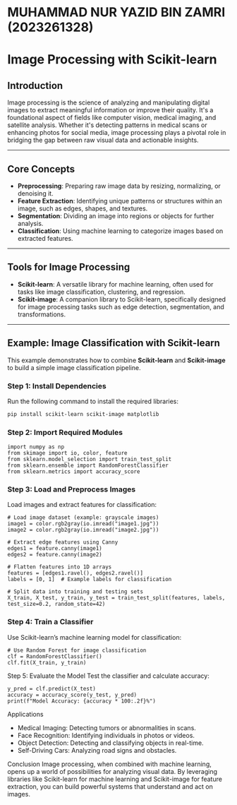 # MUHAMMAD NUR YAZID BIN ZAMRI (2023261328)
# Image Processing with Scikit-learn

## Introduction
Image processing is the science of analyzing and manipulating digital images to extract meaningful information or improve their quality. It's a foundational aspect of fields like computer vision, medical imaging, and satellite analysis. Whether it's detecting patterns in medical scans or enhancing photos for social media, image processing plays a pivotal role in bridging the gap between raw visual data and actionable insights.

---

## Core Concepts
- **Preprocessing**: Preparing raw image data by resizing, normalizing, or denoising it.
- **Feature Extraction**: Identifying unique patterns or structures within an image, such as edges, shapes, and textures.
- **Segmentation**: Dividing an image into regions or objects for further analysis.
- **Classification**: Using machine learning to categorize images based on extracted features.

---

## Tools for Image Processing
- **Scikit-learn**: A versatile library for machine learning, often used for tasks like image classification, clustering, and regression.
- **Scikit-image**: A companion library to Scikit-learn, specifically designed for image processing tasks such as edge detection, segmentation, and transformations.

---

## Example: Image Classification with Scikit-learn
This example demonstrates how to combine **Scikit-learn** and **Scikit-image** to build a simple image classification pipeline.

### Step 1: Install Dependencies
Run the following command to install the required libraries:
```bash
pip install scikit-learn scikit-image matplotlib
```
### Step 2: Import Required Modules
```
import numpy as np
from skimage import io, color, feature
from sklearn.model_selection import train_test_split
from sklearn.ensemble import RandomForestClassifier
from sklearn.metrics import accuracy_score 
```
### Step 3: Load and Preprocess Images 
Load images and extract features for classification:
```
# Load image dataset (example: grayscale images)
image1 = color.rgb2gray(io.imread("image1.jpg"))
image2 = color.rgb2gray(io.imread("image2.jpg"))

# Extract edge features using Canny
edges1 = feature.canny(image1)
edges2 = feature.canny(image2)

# Flatten features into 1D arrays
features = [edges1.ravel(), edges2.ravel()]
labels = [0, 1]  # Example labels for classification

# Split data into training and testing sets
X_train, X_test, y_train, y_test = train_test_split(features, labels, test_size=0.2, random_state=42)
```
### Step 4: Train a Classifier
Use Scikit-learn’s machine learning model for classification:
```
# Use Random Forest for image classification
clf = RandomForestClassifier()
clf.fit(X_train, y_train)
```
Step 5: Evaluate the Model
Test the classifier and calculate accuracy:
```
y_pred = clf.predict(X_test)
accuracy = accuracy_score(y_test, y_pred)
print(f"Model Accuracy: {accuracy * 100:.2f}%")
```
Applications
- Medical Imaging: Detecting tumors or abnormalities in scans.
- Face Recognition: Identifying individuals in photos or videos.
- Object Detection: Detecting and classifying objects in real-time.
- Self-Driving Cars: Analyzing road signs and obstacles.


Conclusion
Image processing, when combined with machine learning, opens up a world of possibilities for analyzing visual data. By leveraging libraries like Scikit-learn for machine learning and Scikit-image for feature extraction, you can build powerful systems that understand and act on images.




